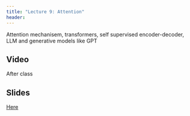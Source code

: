 ```yaml
---
title: "Lecture 9: Attention"
header:
---
```


Attention mechanisem, transformers, self supervised encoder-decoder, LLM
and generative models like GPT

## Video

After class


## Slides

[Here](https://github.com/vistalab-technion/cs236781/blob/master/assets/236781_Lec7.pptx)

